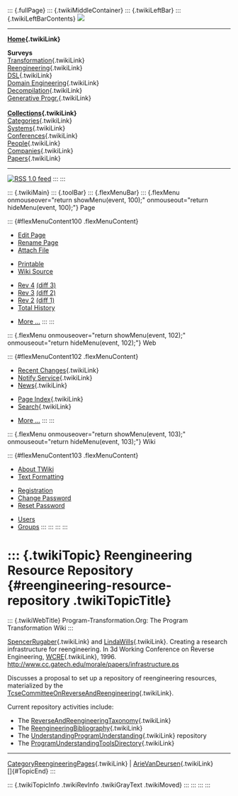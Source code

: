 ::: {.fullPage}
::: {.twikiMiddleContainer}
::: {.twikiLeftBar}
::: {.twikiLeftBarContents}
![](../pub/transformation.gif)

------------------------------------------------------------------------

**[Home](WebHome){.twikiLink}**

**Surveys**\
[Transformation](ProgramTransformation){.twikiLink}\
[Reengineering](ReengineeringWiki){.twikiLink}\
[DSL](DomainSpecificLanguages){.twikiLink}\
[Domain Engineering](DomainEngineering){.twikiLink}\
[Decompilation](DeCompilation){.twikiLink}\
[Generative Progr.](GenerativeProgrammingWiki){.twikiLink}\
\
**[Collections](CategoryCollection){.twikiLink}**\
[Categories](CategoryCategory){.twikiLink}\
[Systems](TransformationSystems){.twikiLink}\
[Conferences](TransformationConferences){.twikiLink}\
[People](TransformationPeople){.twikiLink}\
[Companies](TransformationCompanies){.twikiLink}\
[Papers](CategoryPaper){.twikiLink}

------------------------------------------------------------------------

[![](../pub/rss.gif "RSS 1.0 feed")](WebRss@skin=rss)
:::
:::

::: {.twikiMain}
::: {.toolBar}
::: {.flexMenuBar}
::: {.flexMenu onmouseover="return showMenu(event, 100);" onmouseout="return hideMenu(event, 100);"}
Page

::: {#flexMenuContent100 .flexMenuContent}
-   [Edit
    Page](http://www.program-transformation.org/edit/Transform/ReengineeringResourceRepository?t=1536826544)
-   [Rename
    Page](http://www.program-transformation.org/rename/Transform/ReengineeringResourceRepository)
-   [Attach
    File](http://www.program-transformation.org/attach/Transform/ReengineeringResourceRepository)

<!-- -->

-   [Printable](http://www.program-transformation.org/view/Transform/ReengineeringResourceRepository?skin=print.pattern)
-   [Wiki
    Source](http://www.program-transformation.org/view/Transform/ReengineeringResourceRepository?skin=text&raw=on&contenttype=text/plain)

<!-- -->

-   [Rev
    4](http://www.program-transformation.org/view/Transform/ReengineeringResourceRepository?rev=1.4)
    [(diff 3)](http://www.program-transformation.org/rdiff/Transform/ReengineeringResourceRepository?rev1=1.4&rev2=1.3)
-   [Rev
    3](http://www.program-transformation.org/view/Transform/ReengineeringResourceRepository?rev=1.3)
    [(diff 2)](http://www.program-transformation.org/rdiff/Transform/ReengineeringResourceRepository?rev1=1.3&rev2=1.2)
-   [Rev
    2](http://www.program-transformation.org/view/Transform/ReengineeringResourceRepository?rev=1.2)
    [(diff 1)](http://www.program-transformation.org/rdiff/Transform/ReengineeringResourceRepository?rev1=1.2&rev2=1.1)
-   [Total
    History](http://www.program-transformation.org/rdiff/Transform/ReengineeringResourceRepository)

<!-- -->

-   [More
    \...](http://www.program-transformation.org/oops/Transform/ReengineeringResourceRepository?template=oopsmore&param1=1.4&param2=1.4)
:::
:::

::: {.flexMenu onmouseover="return showMenu(event, 102);" onmouseout="return hideMenu(event, 102);"}
Web

::: {#flexMenuContent102 .flexMenuContent}
-   [Recent Changes](WebChanges){.twikiLink}
-   [Notify Service](WebNotify){.twikiLink}
-   [News](WebNews){.twikiLink}

<!-- -->

-   [Page Index](WebIndex){.twikiLink}
-   [Search](WebSearch){.twikiLink}

<!-- -->

-   [More
    \...](http://www.program-transformation.org/oops/Transform/ReengineeringResourceRepository?template=oopsmore&param1=1.4&param2=1.4)
:::
:::

::: {.flexMenu onmouseover="return showMenu(event, 103);" onmouseout="return hideMenu(event, 103);"}
Wiki

::: {#flexMenuContent103 .flexMenuContent}
-   [About
    TWiki](http://www.program-transformation.org/view/TWiki/WebHome)
-   [Text
    Formatting](http://www.program-transformation.org/view/TWiki/TextFormattingRules)

<!-- -->

-   [Registration](http://www.program-transformation.org/view/TWiki/TWikiRegistration)
-   [Change
    Password](http://www.program-transformation.org/view/TWiki/ChangePassword)
-   [Reset
    Password](http://www.program-transformation.org/view/TWiki/ResetPassword)

<!-- -->

-   [Users](http://www.program-transformation.org/view/Main/TWikiUsers)
-   [Groups](http://www.program-transformation.org/view/Main/TWikiGroups)
:::
:::
:::
:::

::: {.twikiTopic}
Reengineering Resource Repository {#reengineering-resource-repository .twikiTopicTitle}
=================================

::: {.twikiWebTitle}
Program-Transformation.Org: The Program Transformation Wiki
:::

[SpencerRugaber](SpencerRugaber){.twikiLink} and
[LindaWills](LindaWills){.twikiLink}. Creating a research infrastructure
for reengineering. In 3d Working Conference on Reverse Engineering,
[WCRE](WCRE){.twikiLink}, 1996.
<http://www.cc.gatech.edu/morale/papers/infrastructure.ps>

Discusses a proposal to set up a repository of reengineering resources,
materialized by the
[TcseCommitteeOnReverseAndReengineering](TcseCommitteeOnReverseAndReengineering){.twikiLink}.

Current repository activities include:

-   The
    [ReverseAndReengineeringTaxonomy](ReverseAndReengineeringTaxonomy){.twikiLink}
-   The
    [ReengineeringBibliography](ReengineeringBibliography){.twikiLink}
-   The
    [UnderstandingProgramUnderstanding](UnderstandingProgramUnderstanding){.twikiLink}
    repository
-   The
    [ProgramUnderstandingToolsDirectory](ProgramUnderstandingToolsDirectory){.twikiLink}

------------------------------------------------------------------------

[CategoryReengineeringPages](CategoryReengineeringPages){.twikiLink} \|
[ArieVanDeursen](ArieVanDeursen){.twikiLink}\
[]{#TopicEnd}
:::

::: {.twikiTopicInfo .twikiRevInfo .twikiGrayText .twikiMoved}
:::
:::
:::
:::
